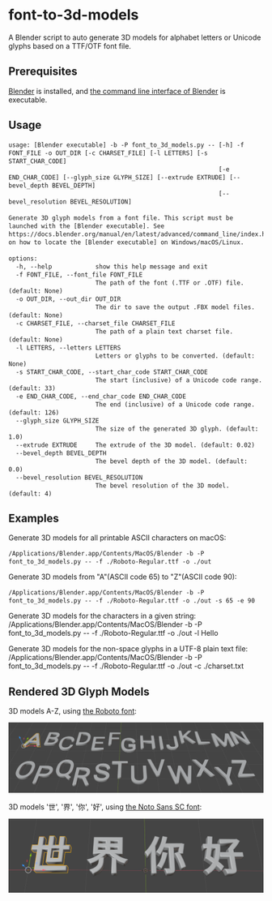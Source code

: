 # font-to-3d-models

A Blender script to auto generate 3D models for alphabet letters or Unicode
glyphs based on a TTF/OTF font file.

## Prerequisites

[Blender](https://www.blender.org/) is installed, and [the command line
interface of
Blender](https://docs.blender.org/manual/en/latest/advanced/command_line/index.html)
is executable.

## Usage

```shell
usage: [Blender executable] -b -P font_to_3d_models.py -- [-h] -f FONT_FILE -o OUT_DIR [-c CHARSET_FILE] [-l LETTERS] [-s START_CHAR_CODE]
                                                          [-e END_CHAR_CODE] [--glyph_size GLYPH_SIZE] [--extrude EXTRUDE] [--bevel_depth BEVEL_DEPTH]
                                                          [--bevel_resolution BEVEL_RESOLUTION]

Generate 3D glyph models from a font file. This script must be launched with the [Blender executable]. See
https://docs.blender.org/manual/en/latest/advanced/command_line/index.html on how to locate the [Blender executable] on Windows/macOS/Linux.

options:
  -h, --help            show this help message and exit
  -f FONT_FILE, --font_file FONT_FILE
                        The path of the font (.TTF or .OTF) file. (default: None)
  -o OUT_DIR, --out_dir OUT_DIR
                        The dir to save the output .FBX model files. (default: None)
  -c CHARSET_FILE, --charset_file CHARSET_FILE
                        The path of a plain text charset file. (default: None)
  -l LETTERS, --letters LETTERS
                        Letters or glyphs to be converted. (default: None)
  -s START_CHAR_CODE, --start_char_code START_CHAR_CODE
                        The start (inclusive) of a Unicode code range. (default: 33)
  -e END_CHAR_CODE, --end_char_code END_CHAR_CODE
                        The end (inclusive) of a Unicode code range. (default: 126)
  --glyph_size GLYPH_SIZE
                        The size of the generated 3D glyph. (default: 1.0)
  --extrude EXTRUDE     The extrude of the 3D model. (default: 0.02)
  --bevel_depth BEVEL_DEPTH
                        The bevel depth of the 3D model. (default: 0.0)
  --bevel_resolution BEVEL_RESOLUTION
                        The bevel resolution of the 3D model. (default: 4)
```

## Examples

Generate 3D models for all printable ASCII characters on macOS:

```shell
/Applications/Blender.app/Contents/MacOS/Blender -b -P font_to_3d_models.py -- -f ./Roboto-Regular.ttf -o ./out
```

Generate 3D models from "A"(ASCII code 65) to "Z"(ASCII code 90):

```shell
/Applications/Blender.app/Contents/MacOS/Blender -b -P font_to_3d_models.py -- -f ./Roboto-Regular.ttf -o ./out -s 65 -e 90
```

Generate 3D models for the characters in a given string:
/Applications/Blender.app/Contents/MacOS/Blender -b -P font_to_3d_models.py -- -f ./Roboto-Regular.ttf -o ./out -l Hello

Generate 3D models for the non-space glyphs in a UTF-8 plain text file:
/Applications/Blender.app/Contents/MacOS/Blender -b -P font_to_3d_models.py -- -f ./Roboto-Regular.ttf -o ./out -c ./charset.txt

## Rendered 3D Glyph Models

3D models A-Z, using [the Roboto font](https://fonts.google.com/specimen/Roboto):

![1.png](images/1.png)

3D models '世', '界', '你', '好', using [the Noto Sans SC font](https://fonts.google.com/specimen/Noto+Sans+SC):

![2.png](images/2.png)
